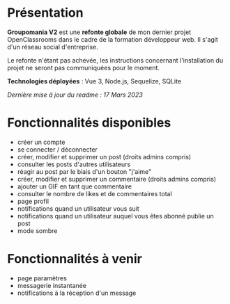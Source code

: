 # [](https://github.com/soonbtf/Groupomania-V2/edit/main/README.md#présentation)Présentation

**Groupomania V2** est une **refonte globale** de mon dernier projet OpenClassrooms dans le cadre de la formation développeur web. Il s'agit d'un réseau social d'entreprise.

Le refonte n'étant pas achevée, les instructions concernant l'installation du projet ne seront pas communiquées pour le moment.

**Technologies déployées** : Vue 3, Node.js, Sequelize, SQLite

_Dernière mise à jour du readme : 17 Mars 2023_

# Fonctionnalités disponibles

- créer un compte
- se connecter / déconnecter
- créer, modifier et supprimer un post (droits admins compris)
- consulter les posts d'autres utilisateurs
- réagir au post par le biais d'un bouton "j'aime"
- créer, modifier et supprimer un commentaire (droits admins compris)
- ajouter un GIF en tant que commentaire
- consulter le nombre de likes et de commentaires total
- page profil
- notifications quand un utilisateur vous suit
- notifications quand un utilisateur auquel vous êtes abonné publie un post
- mode sombre

# Fonctionnalités à venir

- page paramètres
- messagerie instantanée
- notifications à la réception d'un message
